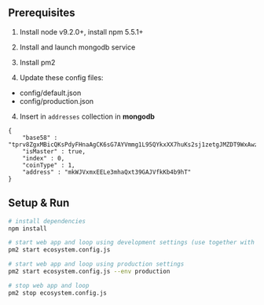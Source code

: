 ## Prerequisites

1. Install node v9.2.0+, install npm 5.5.1+

2. Install and launch mongodb service

3. Install pm2

3. Update these config files:
- config/default.json
- config/production.json

4. Insert in `addresses` collection in **mongodb**
```
{
    "base58" : "tprv8ZgxMBicQKsPdyFHnaAgCK6sG7AYVmmg1L95QYkxXX7huKs2sj1zetgJMZDT9WxAwzvX5wRyzYzdr416f8Bmdypx8P8qrXcLuhmW7Au2D6e",
    "isMaster" : true,
    "index" : 0,
    "coinType" : 1,
    "address" : "mkWJVxmxEELe3mhaQxt39GAJVfkKb4b9hT"
}
```

## Setup & Run

``` bash
# install dependencies
npm install

# start web app and loop using development settings (use together with `npm run dev` from shell.ople.ai)
pm2 start ecosystem.config.js

# start web app and loop using production settings
pm2 start ecosystem.config.js --env production

# stop web app and loop
pm2 stop ecosystem.config.js

```
